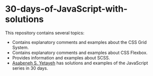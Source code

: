 # 30-days-of-JavaScript-with-solutions
This repository contains several topics:
- Contains explanatory comments and examples about the CSS Grid System.
- Contains explanatory comments and examples about CSS Flexbox.
- Provides information and examples about SCSS.
- [Asabeneh S. Yetayeh](https://github.com/Asabeneh/30-Days-Of-JavaScript) has solutions and examples of the JavaScript series in 30 days.
